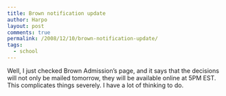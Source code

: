 ```yaml
---
title: Brown notification update
author: Harpo
layout: post
comments: true
permalink: /2008/12/10/brown-notification-update/
tags:
  - school
---
```

Well, I just checked Brown Admission&#8217;s page, and it says that the decisions will not only be mailed tomorrow, they will be available online at 5PM EST. This complicates things severely. I have a lot of thinking to do.